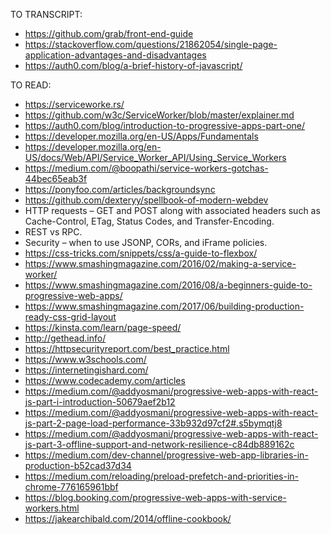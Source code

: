 TO TRANSCRIPT:
- https://github.com/grab/front-end-guide
- https://stackoverflow.com/questions/21862054/single-page-application-advantages-and-disadvantages
- https://auth0.com/blog/a-brief-history-of-javascript/

TO READ:
- https://serviceworke.rs/
- https://github.com/w3c/ServiceWorker/blob/master/explainer.md
- https://auth0.com/blog/introduction-to-progressive-apps-part-one/
- https://developer.mozilla.org/en-US/Apps/Fundamentals
- https://developer.mozilla.org/en-US/docs/Web/API/Service_Worker_API/Using_Service_Workers
- https://medium.com/@boopathi/service-workers-gotchas-44bec65eab3f
- https://ponyfoo.com/articles/backgroundsync
- https://github.com/dexteryy/spellbook-of-modern-webdev
- HTTP requests – GET and POST along with associated headers such as Cache-Control, ETag, Status Codes, and Transfer-Encoding.
- REST vs RPC.
- Security – when to use JSONP, CORs, and iFrame policies.
- https://css-tricks.com/snippets/css/a-guide-to-flexbox/
- https://www.smashingmagazine.com/2016/02/making-a-service-worker/
- https://www.smashingmagazine.com/2016/08/a-beginners-guide-to-progressive-web-apps/
- https://www.smashingmagazine.com/2017/06/building-production-ready-css-grid-layout
- https://kinsta.com/learn/page-speed/
- http://gethead.info/
- https://httpsecurityreport.com/best_practice.html
- https://www.w3schools.com/
- https://internetingishard.com/
- https://www.codecademy.com/articles
- https://medium.com/@addyosmani/progressive-web-apps-with-react-js-part-i-introduction-50679aef2b12
- https://medium.com/@addyosmani/progressive-web-apps-with-react-js-part-2-page-load-performance-33b932d97cf2#.s5bymqtj8
- https://medium.com/@addyosmani/progressive-web-apps-with-react-js-part-3-offline-support-and-network-resilience-c84db889162c
- https://medium.com/dev-channel/progressive-web-app-libraries-in-production-b52cad37d34
- https://medium.com/reloading/preload-prefetch-and-priorities-in-chrome-776165961bbf
- https://blog.booking.com/progressive-web-apps-with-service-workers.html
- https://jakearchibald.com/2014/offline-cookbook/
